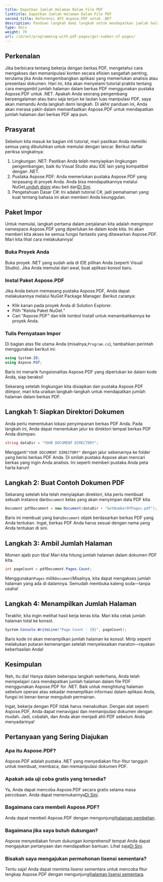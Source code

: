 ```yaml
---
title: Dapatkan Jumlah Halaman Dalam File PDF
linktitle: Dapatkan Jumlah Halaman Dalam File PDF
second_title: Referensi API Aspose.PDF untuk .NET
description: Panduan langkah demi langkah untuk mendapatkan jumlah halaman dalam file PDF menggunakan Aspose.PDF untuk .NET. Mudah diterapkan, ideal untuk proyek Anda.
type: docs
weight: 70
url: /id/net/programming-with-pdf-pages/get-number-of-pages/
---
```

## Perkenalan

Jika berbicara tentang bekerja dengan berkas PDF, mengetahui cara mengakses dan memanipulasi konten secara efisien sangatlah penting, terutama jika Anda mengembangkan aplikasi yang memerlukan analisis atau presentasi dokumen. Hari ini, kita akan menyelami tutorial praktis tentang cara mengambil jumlah halaman dalam berkas PDF menggunakan pustaka Aspose.PDF untuk .NET. Apakah Anda seorang pengembang berpengalaman atau baru saja terjun ke lautan luas manipulasi PDF, saya akan memandu Anda langkah demi langkah. Di akhir panduan ini, Anda akan merasa yakin dalam memanfaatkan Aspose.PDF untuk mendapatkan jumlah halaman dari berkas PDF apa pun.

## Prasyarat

Sebelum kita masuk ke bagian inti tutorial, mari pastikan Anda memiliki semua yang dibutuhkan untuk memulai dengan lancar. Berikut daftar periksa singkatnya:

1. Lingkungan .NET: Pastikan Anda telah menyiapkan lingkungan pengembangan, baik itu Visual Studio atau IDE lain yang kompatibel dengan .NET.
2.  Pustaka Aspose.PDF: Anda memerlukan pustaka Aspose.PDF yang terpasang di proyek Anda. Anda bisa mendapatkannya melalui NuGet,[unduh disini](https://releases.aspose.com/pdf/net/) atau beli dari[Di Sini](https://purchase.aspose.com/buy).
3. Pengetahuan Dasar C#: Ini adalah tutorial C#, jadi pemahaman yang kuat tentang bahasa ini akan memberi Anda keunggulan.

## Paket Impor

Untuk memulai, langkah pertama dalam perjalanan kita adalah mengimpor namespace Aspose.PDF yang diperlukan ke dalam kode kita. Ini akan memberi kita akses ke semua fungsi fantastis yang ditawarkan Aspose.PDF. Mari kita lihat cara melakukannya!

### Buka Proyek Anda

Buka proyek .NET yang sudah ada di IDE pilihan Anda (seperti Visual Studio). Jika Anda memulai dari awal, buat aplikasi konsol baru. 

### Instal Paket Aspose.PDF

Jika Anda belum memasang pustaka Aspose.PDF, Anda dapat melakukannya melalui NuGet Package Manager. Berikut caranya:

- Klik kanan pada proyek Anda di Solution Explorer.
- Pilih “Kelola Paket NuGet.”
- Cari “Aspose.PDF” dan klik tombol Install untuk menambahkannya ke proyek Anda.

### Tulis Pernyataan Impor

 Di bagian atas file utama Anda (misalnya,`Program.cs`), tambahkan perintah menggunakan berikut ini:

```csharp
using System.IO;
using Aspose.Pdf;
```

Baris ini menarik fungsionalitas Aspose.PDF yang diperlukan ke dalam kode Anda, siap beraksi!

Sekarang setelah lingkungan kita disiapkan dan pustaka Aspose.PDF diimpor, mari kita uraikan langkah-langkah untuk mendapatkan jumlah halaman dalam berkas PDF.

## Langkah 1: Siapkan Direktori Dokumen

Anda perlu menentukan lokasi penyimpanan berkas PDF Anda. Pada langkah ini, Anda dapat menentukan jalur ke direktori tempat berkas PDF Anda disimpan.

```csharp
string dataDir = "YOUR DOCUMENT DIRECTORY";
```
 Mengganti`"YOUR DOCUMENT DIRECTORY"` dengan jalur sebenarnya ke folder yang berisi berkas PDF Anda. Di sinilah pustaka Aspose akan mencari berkas yang ingin Anda analisis. Ini seperti memberi pustaka Anda peta harta karun!

## Langkah 2: Buat Contoh Dokumen PDF

 Sekarang setelah kita telah menyiapkan direktori, kita perlu membuat sebuah instance dari`Document` kelas yang akan menyimpan data PDF kita.

```csharp
Document pdfDocument = new Document(dataDir + "GetNumberOfPages.pdf");
```
 Baris ini membuat yang baru`Document` objek berdasarkan berkas PDF yang Anda tentukan. Ingat, berkas PDF Anda harus sesuai dengan nama yang Anda tentukan di sini.

## Langkah 3: Ambil Jumlah Halaman

Momen ajaib pun tiba! Mari kita hitung jumlah halaman dalam dokumen PDF kita.

```csharp
int pageCount = pdfDocument.Pages.Count;
```
 Menggunakan`Pages` milik`Document`Misalnya, kita dapat mengakses jumlah halaman yang ada di dalamnya. Semudah membuka kaleng soda—tanpa usaha!

## Langkah 4: Menampilkan Jumlah Halaman

Terakhir, kita ingin melihat hasil kerja keras kita. Mari kita cetak jumlah halaman total ke konsol.

```csharp
System.Console.WriteLine("Page Count : {0}", pageCount);
```
Baris kode ini akan menampilkan jumlah halaman ke konsol. Mirip seperti melakukan putaran kemenangan setelah menyelesaikan maraton—rayakan keberhasilan Anda!

## Kesimpulan

Nah, itu dia! Hanya dalam beberapa langkah sederhana, Anda telah mempelajari cara mendapatkan jumlah halaman dalam file PDF menggunakan Aspose.PDF for .NET. Baik untuk menghitung halaman sebelum operasi atau sekadar menampilkan informasi dalam aplikasi Anda, fungsi ini benar-benar mengubah permainan. 

Ingat, bekerja dengan PDF tidak harus menakutkan. Dengan alat seperti Aspose.PDF, Anda dapat menavigasi dan memanipulasi dokumen dengan mudah. Jadi, cobalah, dan Anda akan menjadi ahli PDF sebelum Anda menyadarinya!

## Pertanyaan yang Sering Diajukan

### Apa itu Aspose.PDF?
Aspose.PDF adalah pustaka .NET yang menyediakan fitur-fitur tangguh untuk membuat, membaca, dan memanipulasi dokumen PDF.

### Apakah ada uji coba gratis yang tersedia?
 Ya, Anda dapat mencoba Aspose.PDF secara gratis selama masa percobaan. Anda dapat menemukannya[Di Sini](https://releases.aspose.com/).

### Bagaimana cara membeli Aspose.PDF?
 Anda dapat membeli Aspose.PDF dengan mengunjungi[halaman pembelian](https://purchase.aspose.com/buy).

### Bagaimana jika saya butuh dukungan?
 Aspose menyediakan forum dukungan komprehensif tempat Anda dapat mengajukan pertanyaan dan mendapatkan bantuan. Lihat saja[Di Sini](https://forum.aspose.com/c/pdf/10).

### Bisakah saya mengajukan permohonan lisensi sementara?
 Tentu saja! Anda dapat meminta lisensi sementara untuk mencoba fitur lengkap Aspose.PDF dengan mengunjungi[halaman lisensi sementara](https://purchase.aspose.com/temporary-license/).